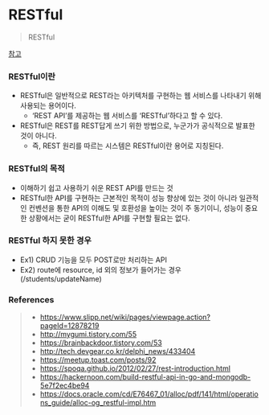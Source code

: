 # RESTful

> RESTful

[참고](https://gmlwjd9405.github.io/2018/09/21/rest-and-restful.html)



### RESTful이란

- RESTful은 일반적으로 REST라는 아키텍처를 구현하는 웹 서비스를 나타내기 위해 사용되는 용어이다.
  - ‘REST API’를 제공하는 웹 서비스를 ‘RESTful’하다고 할 수 있다.
- RESTful은 REST를 REST답게 쓰기 위한 방법으로, 누군가가 공식적으로 발표한 것이 아니다.
  - 즉, REST 원리를 따르는 시스템은 RESTful이란 용어로 지칭된다.



### RESTful의 목적

- 이해하기 쉽고 사용하기 쉬운 REST API를 만드는 것
- RESTful한 API를 구현하는 근본적인 목적이 성능 향상에 있는 것이 아니라 일관적인 컨벤션을 통한 API의 이해도 및 호환성을 높이는 것이 주 동기이니, 성능이 중요한 상황에서는 굳이 RESTful한 API를 구현할 필요는 없다.



### RESTful 하지 못한 경우

- Ex1) CRUD 기능을 모두 POST로만 처리하는 API
- Ex2) route에 resource, id 외의 정보가 들어가는 경우(/students/updateName)



### References

> - https://www.slipp.net/wiki/pages/viewpage.action?pageId=12878219
> - http://mygumi.tistory.com/55
> - https://brainbackdoor.tistory.com/53
> - http://tech.devgear.co.kr/delphi_news/433404
> - https://meetup.toast.com/posts/92
> - https://spoqa.github.io/2012/02/27/rest-introduction.html
> - https://hackernoon.com/build-restful-api-in-go-and-mongodb-5e7f2ec4be94
> - https://docs.oracle.com/cd/E76467_01/alloc/pdf/141/html/operations_guide/alloc-og_restful-impl.htm